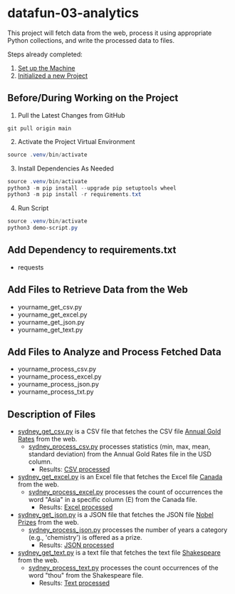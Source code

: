 # datafun-03-analytics

This project will fetch data from the web, process it using appropriate Python collections, and write the processed data to files.

Steps already completed:
1. [Set up the Machine](https://github.com/denisecase/pro-analytics-01/blob/main/01-machine-setup/MACHINE-SETUP.md)
2. [Initialized a new Project](https://github.com/denisecase/pro-analytics-01/blob/main/02-project-initialization/PROJECT-INITIALIZATION.md)

## Before/During Working on the Project
1. Pull the Latest Changes from GitHub 
   
```shell
git pull origin main
```

2. Activate the Project Virtual Environment

```powershell
source .venv/bin/activate
```

3. Install Dependencies As Needed 

```powershell
source .venv/bin/activate
python3 -m pip install --upgrade pip setuptools wheel
python3 -m pip install -r requirements.txt
```

4. Run Script 

```powershell
source .venv/bin/activate
python3 demo-script.py
```

## Add Dependency to requirements.txt
- requests

## Add Files to Retrieve Data from the Web
- yourname_get_csv.py
- yourname_get_excel.py
- yourname_get_json.py
- yourname_get_text.py

## Add Files to Analyze and Process Fetched Data
- yourname_process_csv.py
- yourname_process_excel.py
- yourname_process_json.py
- yourname_process_txt.py

## Description of Files
- [sydney_get_csv.py](https://github.com/sydsailors/datafun-03-analytics/blob/main/sydney_get_csv.py) is a CSV file that fetches the CSV file [Annual Gold Rates](https://raw.githubusercontent.com/MainakRepositor/Datasets/refs/heads/master/Gold%20Rates/annual_gold_rate.csv) from the web. 
    - [sydney_process_csv.py](https://github.com/sydsailors/datafun-03-analytics/blob/main/sydney_process_csv.py) processes statistics (min, max, mean, standard deviation) from the Annual Gold Rates file in the USD column. 
        - Results: [CSV processed](https://github.com/sydsailors/datafun-03-analytics/blob/main/sydney_project_processed/annual_gold_rate_usd_rate.txt)
- [sydney_get_excel.py](https://github.com/sydsailors/datafun-03-analytics/blob/main/sydney_get_excel.py) is an Excel file that fetches the Excel file [Canada](https://raw.githubusercontent.com/rashida048/Datasets/master/Canada.xlsx) from the web. 
    - [sydney_process_excel.py](https://github.com/sydsailors/datafun-03-analytics/blob/main/sydney_process_excel.py) processes the count of occurrences the word "Asia" in a specific column (E) from the Canada file. 
        - Results: [Excel processed](https://github.com/sydsailors/datafun-03-analytics/blob/main/sydney_project_processed/excel_Canada_Asia_count.txt)
- [sydney_get_json.py](https://github.com/sydsailors/datafun-03-analytics/blob/main/sydney_get_json.py) is a JSON file that fetches the JSON file [Nobel Prizes](https://raw.githubusercontent.com/sydsailors/datafun-03-analytics/refs/heads/main/sydney_project_data/nobel_prize.json) from the web. 
    - [sydney_process_json.py](https://github.com/sydsailors/datafun-03-analytics/blob/main/sydney_process_json.py) processes the number of years a category (e.g., 'chemistry') is offered as a prize. 
        - Results: [JSON processed](https://github.com/sydsailors/datafun-03-analytics/blob/main/sydney_project_processed/json_winners_by_category.txt)
- [sydney_get_text.py](https://github.com/sydsailors/datafun-03-analytics/blob/main/sydney_get_text.py) is a text file that fetches the text file [Shakespeare](https://gist.githubusercontent.com/blakesanie/dde3a2b7e698f52f389532b4b52bc254/raw/76fe1b5e9efcf0d2afdfd78b0bfaa737ad0a67d3/shakespeare.txt) from the web. 
    - [sydney_process_text.py](https://github.com/sydsailors/datafun-03-analytics/blob/main/sydney_process_text.py) processes the count occurrences of the word "thou" from the Shakespeare file. 
        - Results: [Text processed](https://github.com/sydsailors/datafun-03-analytics/blob/main/sydney_project_processed/text_thou_word_count.txt)
